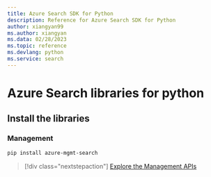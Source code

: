 ```yaml
---
title: Azure Search SDK for Python
description: Reference for Azure Search SDK for Python
author: xiangyan99
ms.author: xiangyan
ms.data: 02/28/2023
ms.topic: reference
ms.devlang: python
ms.service: search
---
```

# Azure Search libraries for python

## Install the libraries


### Management

```bash
pip install azure-mgmt-search
```
> [!div class="nextstepaction"]
> [Explore the Management APIs](/python/api/overview/azure/search/management)